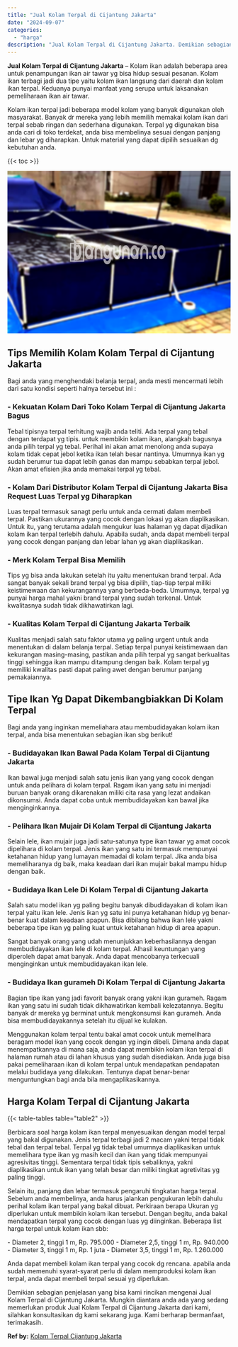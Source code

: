 ```yaml
---
title: "Jual Kolam Terpal di Cijantung Jakarta"
date: "2024-09-07"
categories: 
  - "harga"
description: "Jual Kolam Terpal di Cijantung Jakarta. Demikian sebagian penjelasan yang bisa kami rincikan mengenai Jual Kolam Terpal di Cijantung Jakarta. Mungkin diantar..."
---
```


**Jual Kolam Terpal di Cijantung Jakarta** – Kolam ikan adalah beberapa area untuk penampungan ikan air tawar yg bisa hidup sesuai pesanan. Kolam ikan terbagi jadi dua tipe yaitu kolam ikan langsung dari daerah dan kolam ikan terpal. Keduanya punyai manfaat yang serupa untuk laksanakan pemeliharaan ikan air tawar.

Kolam ikan terpal jadi beberapa model kolam yang banyak digunakan oleh masyarakat. Banyak dr mereka yang lebih memilih memakai kolam ikan dari terpal sebab ringan dan sederhana digunakan. Terpal yg digunakan bisa anda cari di toko terdekat, anda bisa membelinya sesuai dengan panjang dan lebar yg diharapkan. Untuk material yang dapat dipilih sesuaikan dg kebutuhan anda.

{{< toc >}}

![Jual Kolam Terpal di Cijantung Jakarta](/images/jual-kolam-terpal-48.png)

## Tips Memilih Kolam Kolam Terpal di Cijantung Jakarta

Bagi anda yang menghendaki belanja terpal, anda mesti mencermati lebih dari satu kondisi seperti halnya tersebut ini :

### \- Kekuatan Kolam Dari Toko Kolam Terpal di Cijantung Jakarta Bagus

Tebal tipisnya terpal terhitung wajib anda teliti. Ada terpal yang tebal dengan terdapat yg tipis. untuk membikin kolam ikan, alangkah bagusnya anda pilih terpal yg tebal. Perihal ini akan amat menolong anda supaya kolam tidak cepat jebol ketika ikan telah besar nantinya. Umumnya ikan yg sudah berumur tua dapat lebih ganas dan mampu sebabkan terpal jebol. Akan amat efisien jika anda memakai terpal yg tebal.

### \- Kolam Dari Distributor Kolam Terpal di Cijantung Jakarta Bisa Request Luas Terpal yg Diharapkan

Luas terpal termasuk sanagt perlu untuk anda cermati dalam membeli terpal. Pastikan ukurannya yang cocok dengan lokasi yg akan diaplikasikan. Untuk itu, yang terutama adalah mengukur luas halaman yg dapat dijadikan kolam ikan terpal terlebih dahulu. Apabila sudah, anda dapat membeli terpal yang cocok dengan panjang dan lebar lahan yg akan diaplikasikan.

### \- Merk Kolam Terpal Bisa Memilih

Tips yg bisa anda lakukan setelah itu yaitu menentukan brand terpal. Ada sangat banyak sekali brand terpal yg bisa dipilih, tiap-tiap terpal miliki keistimewaan dan kekurangannya yang berbeda-beda. Umumnya, terpal yg punyai harga mahal yakni brand terpal yang sudah terkenal. Untuk kwalitasnya sudah tidak dikhawatirkan lagi.

### \- Kualitas Kolam Terpal di Cijantung Jakarta Terbaik

Kualitas menjadi salah satu faktor utama yg paling urgent untuk anda menentukan di dalam belanja terpal. Setiap terpal punyai keistimewaan dan kekurangan masing-masing, pastikan anda pilih terpal yg sangat berkualitas tinggi sehingga ikan mampu ditampung dengan baik. Kolam terpal yg memiliki kwalitas pasti dapat paling awet dengan berumur panjang pemakaiannya.

## Tipe Ikan Yg Dapat Dikembangbiakkan Di Kolam Terpal

Bagi anda yang inginkan memeliahara atau membudidayakan kolam ikan terpal, anda bisa menentukan sebagian ikan sbg berikut!

### \- Budidayakan Ikan Bawal Pada Kolam Terpal di Cijantung Jakarta

Ikan bawal juga menjadi salah satu jenis ikan yang yang cocok dengan untuk anda pelihara di kolam terpal. Ragam ikan yang satu ini menjadi buruan banyak orang dikarenakan miliki cita rasa yang lezat andaikan dikonsumsi. Anda dapat coba untuk membudidayakan kan bawal jika menginginkannya.

### \- Pelihara Ikan Mujair Di Kolam Terpal di Cijantung Jakarta

Selain lele, ikan mujair juga jadi satu-satunya type ikan tawar yg amat cocok dipelihara di kolam terpal. Jenis ikan yang satu ini termasuk mempunyai ketahanan hidup yang lumayan memadai di kolam terpal. Jika anda bisa memeliharanya dg baik, maka keadaan dari ikan mujair bakal mampu hidup dengan baik.

### \- Budidaya Ikan Lele Di Kolam Terpal di Cijantung Jakarta

Salah satu model ikan yg paling begitu banyak dibudidayakan di kolam ikan terpal yaitu ikan lele. Jenis ikan yg satu ini punya ketahanan hidup yg benar-benar kuat dalam keadaan apapun. Bisa dibilang bahwa ikan lele yakni beberapa tipe ikan yg paling kuat untuk ketahanan hidup di area apapun.

Sangat banyak orang yang udah menunjukkan keberhasilannya dengan membudidayakan ikan lele di kolam terpal. Alhasil keuntungan yang diperoleh dapat amat banyak. Anda dapat mencobanya terkecuali menginginkan untuk membudidayakan ikan lele.

### \- Budidaya Ikan gurameh Di Kolam Terpal di Cijantung Jakarta

Bagian tipe ikan yang jadi favorit banyak orang yakni ikan gurameh. Ragam ikan yang satu ini sudah tidak dikhawatirkan kembali kelezatannya. Begitu banyak dr mereka yg berminat untuk mengkonsumsi ikan gurameh. Anda bisa membudidayakannya setelah itu dijual ke kulakan.

Menggunakan kolam terpal tentu bakal amat cocok untuk memelihara beragam model ikan yang cocok dengan yg ingin dibeli. Dimana anda dapat menempatkannya di mana saja, anda dapat membikin kolam ikan terpal di halaman rumah atau di lahan khusus yang sudah disediakan. Anda juga bisa pakai pemeliharaan ikan di kolam terpal untuk mendapatkan pendapatan melalui budidaya yang dilakukan. Tentunya dapat benar-benar menguntungkan bagi anda bila mengaplikasikannya.

## Harga Kolam Terpal di Cijantung Jakarta

{{< table-tables table="table2" >}}

Berbicara soal harga kolam ikan terpal menyesuaikan dengan model terpal yang bakal digunakan. Jenis terpal terbagi jadi 2 macam yakni terpal tidak tebal dan terpal tebal. Terpal yg tidak tebal umumnya diaplikasikan untuk memelihara type ikan yg masih kecil dan ikan yang tidak mempunyai agresivitas tinggi. Sementara terpal tidak tipis sebaliknya, yakni diaplikasikan untuk ikan yang telah besar dan miliki tingkat agretivitas yg paling tinggi.

Selain itu, panjang dan lebar termasuk pengaruhi tingkatan harga terpal. Sebelum anda membelinya, anda harus jalankan pengukuran lebih dahulu perihal kolam ikan terpal yang bakal dibuat. Perkiraan berapa Ukuran yg diperlukan untuk membikin kolam ikan tersebut. Dengan begitu, anda bakal mendapatkan terpal yang cocok dengan luas yg diinginkan. Beberapa list harga terpal untuk kolam ikan sbb:

\- Diameter 2, tinggi 1 m, Rp. 795.000 - Diameter 2,5, tinggi 1 m, Rp. 940.000 - Diameter 3, tinggi 1 m, Rp. 1 juta - Diameter 3,5, tinggi 1 m, Rp. 1.260.000

Anda dapat membeli kolam ikan terpal yang cocok dg rencana. apabila anda sudah memenuhi syarat-syarat perlu di dalam memproduksi kolam ikan terpal, anda dapat membeli terpal sesuai yg diperlukan.

Demikian sebagian penjelasan yang bisa kami rincikan mengenai Jual Kolam Terpal di Cijantung Jakarta. Mungkin diantara anda ada yang sedang memerlukan produk Jual Kolam Terpal di Cijantung Jakarta dari kami, silahkan konsultasikan dg kami sekarang juga. Kami berharap bermanfaat, terimakasih.

**Ref by:** [Kolam Terpal Cijantung Jakarta](https://id.wikipedia.org/wiki/Kolam)
